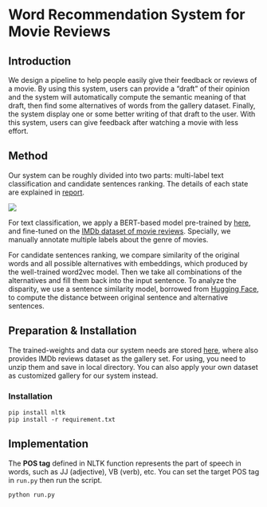 # Word Recommendation System for Movie Reviews 

## Introduction 

We design a pipeline to help people easily give their feedback or reviews of a movie. By using this system, users can provide a “draft” of their opinion and the system will automatically compute the semantic meaning of that draft, then find some alternatives of words from the gallery dataset. Finally, the system display one or some better writing of that draft to the user. With this system, users can give feedback after watching a movie with less effort.

## Method 
Our system can be roughly divided into two parts: multi-label text classification and candidate sentences ranking. The details of each state are explained in [report](https://drive.google.com/file/d/1TfEDJJuOB2nqghRGNvNZyJrcI-Suc4eX/view?usp=sharing).

![](https://i.imgur.com/6HpN4vA.png)

For text classification, we apply a BERT-based model pre-trained by [here](https://huggingface.co/bert-base-uncased), and fine-tuned on the [IMDb dataset of movie reviews](https://www.kaggle.com/datasets/lakshmi25npathi/imdb-dataset-of-50k-movie-reviews). Specially, we manually annotate multiple labels about the genre of movies.


For candidate sentences ranking,  we compare similarity of the original words and all possible alternatives with embeddings, which produced by the well-trained word2vec model. Then we take all combinations of the alternatives and fill them back into the input sentence. To analyze the disparity, we use a sentence similarity model, borrowed from [Hugging Face](https://huggingface.co/tasks/sentence-similarity), to compute the distance between original sentence and alternative sentences. 



## Preparation & Installation 

The trained-weights and data our system needs are stored [here](https://drive.google.com/drive/folders/1VJp29A73TzXNTAjESy8cvupRs4qRFRc3?usp=sharing), where also provides IMDb reviews dataset as the gallery set. For using, you need to unzip them and save in local directory. You can also apply your own dataset as customized gallery for our system instead. 
### Installation
``pip install nltk`` \
``pip install -r requirement.txt``  

## Implementation
The **POS tag** defined in NLTK function represents the part of speech in words, such as JJ (adjective), VB (verb), etc. You can set the target POS tag in ``run.py`` then run the script.  

``python run.py``

